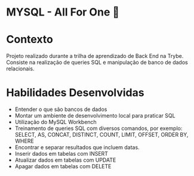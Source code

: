 # MYSQL - All For One 🤝

# Contexto
Projeto realizado durante a trilha de aprendizado de Back End na Trybe. Consiste na realização de queries SQL e manipulação de banco de dados relacionais.

# Habilidades Desenvolvidas

- Entender o que são bancos de dados
- Montar um ambiente de desenvolvimento local para praticar SQL
- Utilização do MySQL Workbench
- Treinamento de queries SQL com diversos comandos, por exemplo: SELECT, AS, CONCAT, DISTINCT, COUNT, LIMIT, OFFSET, ORDER BY, WHERE
- Encontrar e separar resultados que incluem datas.
- Inserir dados em tabelas com INSERT
- Atualizar dados em tabelas com UPDATE
- Apagar dados em tabelas com DELETE
